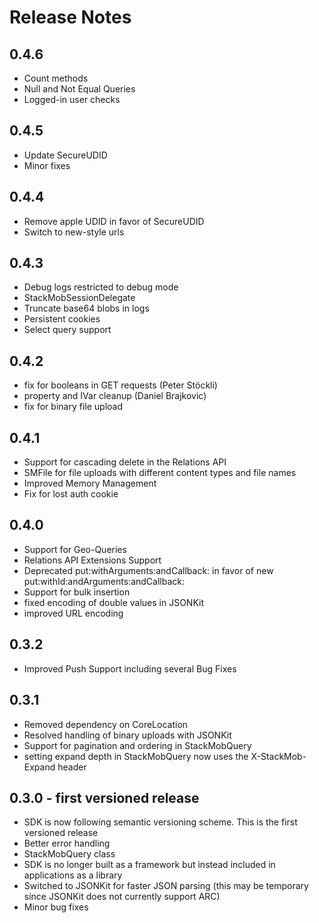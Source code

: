 # Release Notes

## 0.4.6
* Count methods
* Null and Not Equal Queries
* Logged-in user checks

## 0.4.5
* Update SecureUDID
* Minor fixes

## 0.4.4
* Remove apple UDID in favor of SecureUDID
* Switch to new-style urls

## 0.4.3
* Debug logs restricted to debug mode
* StackMobSessionDelegate
* Truncate base64 blobs in logs
* Persistent cookies
* Select query support

## 0.4.2
* fix for booleans in GET requests (Peter Stöckli)
* property and IVar cleanup (Daniel Brajkovic)
* fix for binary file upload

## 0.4.1
* Support for cascading delete in the Relations API
* SMFile for file uploads with different content types and file names
* Improved Memory Management
* Fix for lost auth cookie

## 0.4.0
* Support for Geo-Queries
* Relations API Extensions Support
* Deprecated put:withArguments:andCallback: in favor of new put:withId:andArguments:andCallback:
* Support for bulk insertion
* fixed encoding of double values in JSONKit
* improved URL encoding

## 0.3.2
* Improved Push Support including several Bug Fixes

## 0.3.1
* Removed dependency on CoreLocation
* Resolved handling of binary uploads with JSONKit
* Support for pagination and ordering in StackMobQuery
* setting expand depth in StackMobQuery now uses the X-StackMob-Expand header

## 0.3.0 - first versioned release
* SDK is now following semantic versioning scheme. This is the first versioned release
* Better error handling
* StackMobQuery class
* SDK is no longer built as a framework but instead included in applications as a library
* Switched to JSONKit for faster JSON parsing (this may be temporary since JSONKit does not currently support ARC)
* Minor bug fixes 
